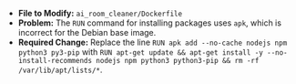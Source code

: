 - **File to Modify:** `ai_room_cleaner/Dockerfile`
- **Problem:** The `RUN` command for installing packages uses `apk`, which is incorrect for the Debian base image.
- **Required Change:** Replace the line `RUN apk add --no-cache nodejs npm python3 py3-pip` with `RUN apt-get update && apt-get install -y --no-install-recommends nodejs npm python3 python3-pip && rm -rf /var/lib/apt/lists/*`.